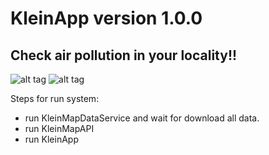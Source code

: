# KleinApp version 1.0.0
## Check air pollution in your locality!!
![alt tag](https://user-images.githubusercontent.com/48025355/94052459-470d3580-fdd9-11ea-8ac0-9a8a45c03f2b.png)
![alt tag](https://user-images.githubusercontent.com/48025355/94052457-45dc0880-fdd9-11ea-9ff7-db286225ad90.png)

Steps for run system:
- run KleinMapDataService and wait for download all data.
- run KleinMapAPI
- run KleinApp 
